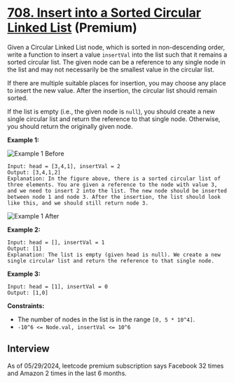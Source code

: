 # [708. Insert into a Sorted Circular Linked List](https://leetcode.com/problems/insert-into-a-sorted-circular-linked-list/) (**Premium**)

Given a Circular Linked List node, which is sorted in non-descending order, write a function to insert a value `insertVal` into the list such that it remains a sorted circular list. The given node can be a reference to any single node in the list and may not necessarily be the smallest value in the circular list.

If there are multiple suitable places for insertion, you may choose any place to insert the new value. After the insertion, the circular list should remain sorted.

If the list is empty (i.e., the given node is `null`), you should create a new single circular list and return the reference to that single node. Otherwise, you should return the originally given node.

**Example 1:**

![Example 1 Before](https://assets.leetcode.com/uploads/2019/01/19/example_1_before_65p.jpg)
```
Input: head = [3,4,1], insertVal = 2
Output: [3,4,1,2]
Explanation: In the figure above, there is a sorted circular list of three elements. You are given a reference to the node with value 3, and we need to insert 2 into the list. The new node should be inserted between node 1 and node 3. After the insertion, the list should look like this, and we should still return node 3.
```
![Example 1 After](https://assets.leetcode.com/uploads/2019/01/19/example_1_after_65p.jpg)

**Example 2:**
```
Input: head = [], insertVal = 1
Output: [1]
Explanation: The list is empty (given head is null). We create a new single circular list and return the reference to that single node.
```

**Example 3:**
```
Input: head = [1], insertVal = 0
Output: [1,0]
```

**Constraints:**
* The number of nodes in the list is in the range `[0, 5 * 10^4]`.
* `-10^6 <= Node.val, insertVal <= 10^6`

## Interview
As of 05/29/2024, leetcode premium subscription says Facebook 32 times and Amazon 2 times in the last 6 months.
